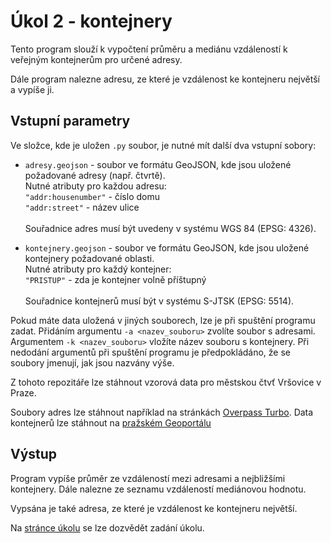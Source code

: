 # Úkol 2 - kontejnery

Tento program slouží k vypočtení průměru a mediánu vzdáleností k veřejným kontejnerům pro určené adresy.

Dále program nalezne adresu, ze které je vzdálenost ke kontejneru největší a vypíše ji.

## Vstupní parametry

Ve složce, kde je uložen `.py` soubor, je nutné mít další dva vstupní sobory:

* `adresy.geojson` - soubor ve formátu GeoJSON, kde jsou uložené požadované adresy (např. čtvrtě).\
Nutné atributy pro každou adresu:\
`"addr:housenumber"` - číslo domu\
`"addr:street"` - název ulice\
\
Souřadnice adres musí být uvedeny v systému WGS 84 (EPSG: 4326).

* `kontejnery.geojson` - soubor ve formátu GeoJSON, kde jsou uložené kontejnery požadované oblasti.\
Nutné atributy pro každý kontejner:\
`"PRISTUP"` - zda je kontejner volně příštupný\
\
Souřadnice kontejnerů musí být v systému S-JTSK (EPSG: 5514).

Pokud máte data uložená v jiných souborech, lze je při spuštění programu zadat. Přidáním argumentu `-a <nazev_souboru>` zvolíte soubor s adresami. Argumentem `-k <nazev_souboru>` vložíte název souboru s kontejnery. Při nedodání argumentů při spuštění programu je předpokládáno, že se soubory jmenují, jak jsou nazvány výše.

Z tohoto repozitáře lze stáhnout vzorová data pro městskou čtvť Vršovice v Praze.

Soubory adres lze stáhnout například na stránkách [Overpass Turbo](http://overpass-turbo.eu/).
Data kontejnerů lze stáhnout na [pražském Geoportálu](https://www.geoportalpraha.cz/cs/data/otevrena-data/8726EF0E-0834-463B-9E5F-FE09E62D73FB)

## Výstup

Program vypíše průměr ze vzdáleností mezi adresami a nejbližšími kontejnery. Dále nalezne ze seznamu vzdáleností mediánovou hodnotu.

Vypsána je také adresa, ze které je vzdálenost ke kontejneru největší.

Na [stránce úkolu](https://github.com/xtompok/uvod-do-prg_20/tree/master/du02) se lze dozvědět zadání úkolu.